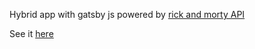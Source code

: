 Hybrid app with gatsby js powered by [rick and morty API](https://rickandmortyapi.com/)

See it [here](https://gatsby-rick-and-morty.netlify.com)
